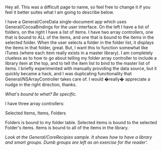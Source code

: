 Hey all.  This was a difficult page to name, so feel free to change it if you feel it better suites what I am going to describe below.

I have a General/CoreData single-document app which uses General/CocoaBindings for the user interface.  On the left I have a list of folders, on the right I have a list of items.  I have two array controllers, one that is bound to ALL of the items, and one that is bound to the items in the selected folder.  When the user selects a folder in the folder list, it displays the items in that folder, great.  But, I want this to function somewhat like iTunes (where each item really exists in a master library).  I am completely clueless as to how to go about telling my folder array controller to include a library item at the top, and to tell the item list to bind to the master list of items.  I briefly experimented with manually providing the data source, but it quickly became a hack, and I was duplicating functionality that General/NSArrayController takes care of.  I would �really� appreciate a nudge in the right direction, thanks.

*What's bound to what? Be specific.*

I have three array controllers:

Selected Items,
Items,
Folders

Folders is bound to my folder table.  Selected items is bound to the selected Folder's items.  Items is bound to all of the items in the library.

*Look at the General/CoreRecipies sample. It shows how to have a library and smart groups. Dumb groups are left as an exercise for the reader'.*